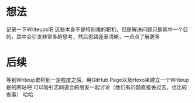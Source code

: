 # 想法
记录一下Writeups吧
这些本身不是特别难的靶机，但是解决问题只是其中一个目的，其中会引发非常多的思考，然后思路逐渐清晰，一点点了解更多

# 后续
等到Writeup累积到一定程度之后，用GitHub Page以及Hexo来建立一个Writeup是的网站吧
可以吸引志同道合的朋友一起讨论（他们有问题直接丢过去，也比较省事）
哈哈

